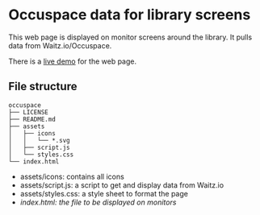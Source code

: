 # Occuspace data for library screens 
This web page is displayed on monitor screens around the library. It pulls data from Waitz.io/Occuspace.

There is a [live demo](https://fullertonlibcode.github.io/occuspace/) for the web page.

## File structure
```
occuspace
├── LICENSE
├── README.md
├── assets
│   ├── icons
│   │   └── *.svg
│   ├── script.js
│   └── styles.css
└── index.html
```
- assets/icons: contains all icons
- assets/script.js: a script to get and display data from Waitz.io
- assets/styles.css: a style sheet to format the page
- *index.html: the file to be displayed on monitors*

